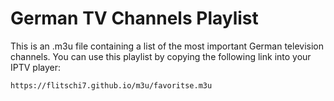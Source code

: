 # German TV Channels Playlist

This is an .m3u file containing a list of the most important German television channels. You can use this playlist by copying the following link into your IPTV player:

```plaintext
https://flitschi7.github.io/m3u/favoritse.m3u
